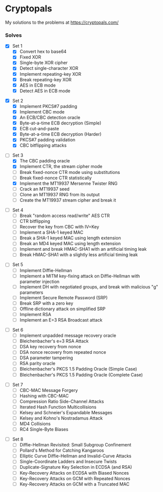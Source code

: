 # Cryptopals
 My solutions to the problems at https://cryptopals.com/

### Solves
* [x] Set 1
    * [x] Convert hex to base64
    * [x] Fixed XOR
    * [x] Single-byte XOR cipher
    * [x] Detect single-character XOR
    * [x] Implement repeating-key XOR
    * [x] Break repeating-key XOR
    * [x] AES in ECB mode
    * [x] Detect AES in ECB mode

- [x] Set 2
    * [x] Implement PKCS#7 padding
    * [x] Implement CBC mode
    * [x] An ECB/CBC detection oracle
    * [x] Byte-at-a-time ECB decryption (Simple)
    * [x] ECB cut-and-paste
    * [x] Byte-at-a-time ECB decryption (Harder)
    * [x] PKCS#7 padding validation
    * [x] CBC bitflipping attacks

* [ ] Set 3
    * [x] The CBC padding oracle
    * [x] Implement CTR, the stream cipher mode
    * [ ] Break fixed-nonce CTR mode using substitutions
    * [ ] Break fixed-nonce CTR statistically
    * [x] Implement the MT19937 Mersenne Twister RNG
    * [ ] Crack an MT19937 seed
    * [ ] Clone an MT19937 RNG from its output
    * [ ] Create the MT19937 stream cipher and break it

- [ ] Set 4
    * [ ] Break "random access read/write" AES CTR
    * [ ] CTR bitflipping
    * [ ] Recover the key from CBC with IV=Key
    * [ ] Implement a SHA-1 keyed MAC
    * [ ] Break a SHA-1 keyed MAC using length extension
    * [ ] Break an MD4 keyed MAC using length extension
    * [ ] Implement and break HMAC-SHA1 with an artificial timing leak
    * [ ] Break HMAC-SHA1 with a slightly less artificial timing leak

* [ ] Set 5
    * [ ] Implement Diffie-Hellman
    * [ ] Implement a MITM key-fixing attack on Diffie-Hellman with parameter injection
    * [ ] Implement DH with negotiated groups, and break with malicious "g" parameters
    * [ ] Implement Secure Remote Password (SRP)
    * [ ] Break SRP with a zero key
    * [ ] Offline dictionary attack on simplified SRP
    * [ ] Implement RSA
    * [ ] Implement an E=3 RSA Broadcast attack

- [ ] Set 6
    * [ ] Implement unpadded message recovery oracle
    * [ ] Bleichenbacher's e=3 RSA Attack
    * [ ] DSA key recovery from nonce
    * [ ] DSA nonce recovery from repeated nonce
    * [ ] DSA parameter tampering
    * [ ] RSA parity oracle
    * [ ] Bleichenbacher's PKCS 1.5 Padding Oracle (Simple Case)
    * [ ] Bleichenbacher's PKCS 1.5 Padding Oracle (Complete Case)

* [ ] Set 7
    * [ ] CBC-MAC Message Forgery
    * [ ] Hashing with CBC-MAC
    * [ ] Compression Ratio Side-Channel Attacks
    * [ ] Iterated Hash Function Multicollisions
    * [ ] Kelsey and Schneier's Expandable Messages
    * [ ] Kelsey and Kohno's Nostradamus Attack
    * [ ] MD4 Collisions
    * [ ] RC4 Single-Byte Biases

- [ ] Set 8
    * [ ] Diffie-Hellman Revisited: Small Subgroup Confinement
    * [ ] Pollard's Method for Catching Kangaroos
    * [ ] Elliptic Curve Diffie-Hellman and Invalid-Curve Attacks
    * [ ] Single-Coordinate Ladders and Insecure Twists
    * [ ] Duplicate-Signature Key Selection in ECDSA (and RSA)
    * [ ] Key-Recovery Attacks on ECDSA with Biased Nonces
    * [ ] Key-Recovery Attacks on GCM with Repeated Nonces
    * [ ] Key-Recovery Attacks on GCM with a Truncated MAC
